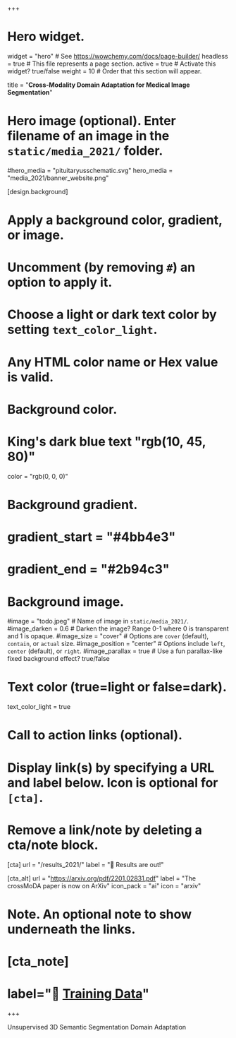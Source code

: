 +++
# Hero widget.
widget = "hero"  # See https://wowchemy.com/docs/page-builder/
headless = true  # This file represents a page section.
active = true  # Activate this widget? true/false
weight = 10  # Order that this section will appear.

title = "**Cross-Modality Domain Adaptation for Medical Image Segmentation**"

# Hero image (optional). Enter filename of an image in the `static/media_2021/` folder.
#hero_media = "pituitaryusschematic.svg"
hero_media = "media_2021/banner_website.png"

[design.background]
  # Apply a background color, gradient, or image.
  #   Uncomment (by removing `#`) an option to apply it.
  #   Choose a light or dark text color by setting `text_color_light`.
  #   Any HTML color name or Hex value is valid.

  # Background color.
  # King's dark blue text "rgb(10, 45, 80)"
  color = "rgb(0, 0, 0)"
  
  # Background gradient.
  # gradient_start = "#4bb4e3"
  # gradient_end = "#2b94c3"
  
  # Background image.
  #image = "todo.jpeg"  # Name of image in `static/media_2021/`.
  #image_darken = 0.6  # Darken the image? Range 0-1 where 0 is transparent and 1 is opaque.
  #image_size = "cover"  #  Options are `cover` (default), `contain`, or `actual` size.
  #image_position = "center"  # Options include `left`, `center` (default), or `right`.
  #image_parallax = true  # Use a fun parallax-like fixed background effect? true/false
  
  # Text color (true=light or false=dark).
  text_color_light = true

# Call to action links (optional).
#   Display link(s) by specifying a URL and label below. Icon is optional for `[cta]`.
#   Remove a link/note by deleting a cta/note block.
[cta]
  url = "/results_2021/"
  label = "👋 Results are out!"


[cta_alt]
  url = "https://arxiv.org/pdf/2201.02831.pdf"
  label = "The crossMoDA paper is now on ArXiv"
  icon_pack = "ai"
  icon = "arxiv"

# Note. An optional note to show underneath the links.
# [cta_note]
#  label="👋 [Training Data](https://wowchemy.com/docs/update/)"
+++

Unsupervised 3D Semantic Segmentation Domain Adaptation

